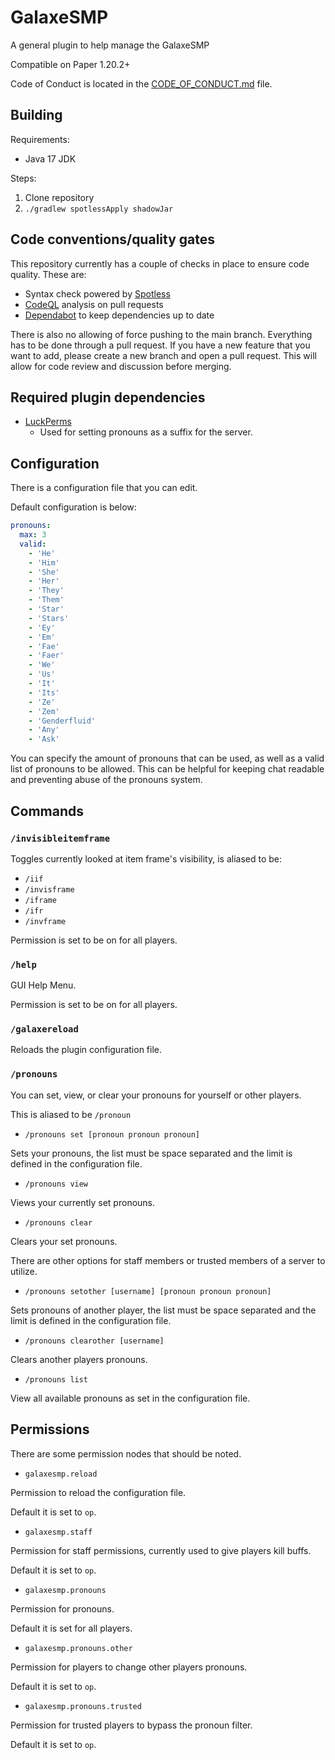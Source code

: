 # GalaxeSMP

A general plugin to help manage the GalaxeSMP

Compatible on Paper 1.20.2+

Code of Conduct is located in the [CODE_OF_CONDUCT.md](CODE_OF_CONDUCT.md) file.

## Building

Requirements:

- Java 17 JDK

Steps:

1. Clone repository
2. `./gradlew spotlessApply shadowJar`

## Code conventions/quality gates

This repository currently has a couple of checks in place to ensure code quality. These are:

- Syntax check powered by [Spotless](https://github.com/diffplug/spotless)
- [CodeQL](https://codeql.github.com/) analysis on pull requests
- [Dependabot](https://github.com/dependabot) to keep dependencies up to date

There is also no allowing of force pushing to the main branch. Everything has to be done through a pull request. If you have a new feature that you want to add, please create a new branch and open a pull request. This will allow for code review and discussion before merging.

## Required plugin dependencies

- [LuckPerms](https://luckperms.net/)
  - Used for setting pronouns as a suffix for the server.

## Configuration

There is a configuration file that you can edit.

Default configuration is below:

```yml
pronouns:
  max: 3
  valid:
    - 'He'
    - 'Him'
    - 'She'
    - 'Her'
    - 'They'
    - 'Them'
    - 'Star'
    - 'Stars'
    - 'Ey'
    - 'Em'
    - 'Fae'
    - 'Faer'
    - 'We'
    - 'Us'
    - 'It'
    - 'Its'
    - 'Ze'
    - 'Zem'
    - 'Genderfluid'
    - 'Any'
    - 'Ask'
```

You can specify the amount of pronouns that can be used, as well as a valid list of pronouns to be allowed. This can be helpful for keeping chat readable and preventing abuse of the pronouns system.

## Commands

### `/invisibleitemframe`

Toggles currently looked at item frame's visibility, is aliased to be:

* `/iif`
* `/invisframe`
* `/iframe`
* `/ifr`
* `/invframe`

Permission is set to be on for all players.

### `/help`

GUI Help Menu.

Permission is set to be on for all players.

### `/galaxereload`

Reloads the plugin configuration file.

### `/pronouns`

You can set, view, or clear your pronouns for yourself or other players.

This is aliased to be `/pronoun`

* `/pronouns set [pronoun pronoun pronoun]`

Sets your pronouns, the list must be space separated and the limit is defined in the configuration file.

* `/pronouns view`

Views your currently set pronouns.

* `/pronouns clear`

Clears your set pronouns.

There are other options for staff members or trusted members of a server to utilize.

* `/pronouns setother [username] [pronoun pronoun pronoun]`

Sets pronouns of another player, the list must be space separated and the limit is defined in the configuration file.

* `/pronouns clearother [username]`

Clears another players pronouns.

* `/pronouns list`

View all available pronouns as set in the configuration file.

## Permissions

There are some permission nodes that should be noted.

* `galaxesmp.reload`

Permission to reload the configuration file.

Default it is set to `op`.

* `galaxesmp.staff`

Permission for staff permissions, currently used to give players kill buffs.

Default it is set to `op`.

* `galaxesmp.pronouns`

Permission for pronouns.

Default it is set for all players.

* `galaxesmp.pronouns.other`

Permission for players to change other players pronouns.

Default it is set to `op`.

* `galaxesmp.pronouns.trusted`

Permission for trusted players to bypass the pronoun filter.

Default it is set to `op`.
